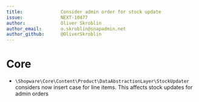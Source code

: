 ```yaml
---
title:              Consider admin order for stock update
issue:              NEXT-10477
author:             Oliver Skroblin
author_email:       o.skroblin@snapadmin.net
author_github:      @OliverSkroblin
---
```

# Core
* `\Shopware\Core\Content\Product\DataAbstractionLayer\StockUpdater` considers now insert case for line items. This affects stock updates for admin orders  
